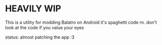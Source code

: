 # HEAVILY WIP

This is a utility for modding Balatro on Android
it's spaghetti code rn. don't look at the code if you value your eyes

status: almost patching the app :3
